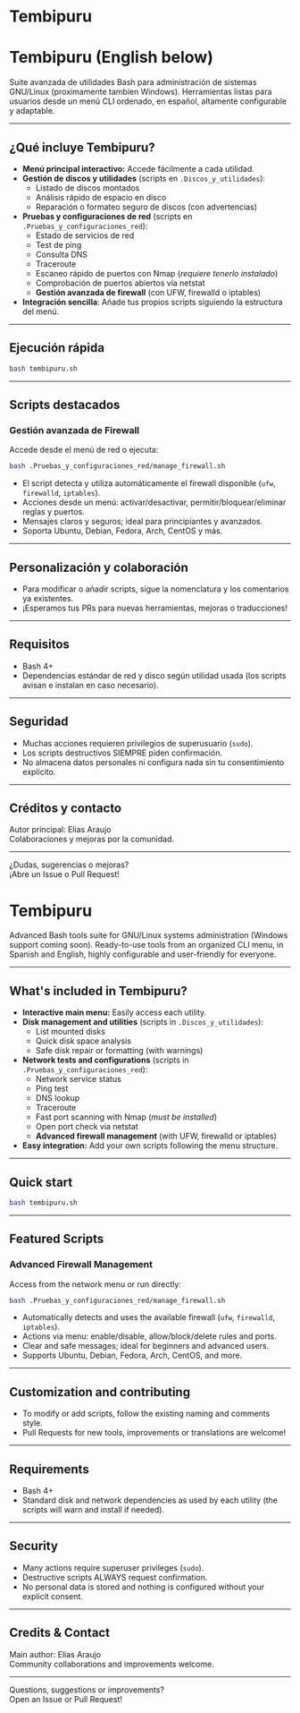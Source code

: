 # Tembipuru
# Tembipuru (English below)

Suite avanzada de utilidades Bash para administración de sistemas GNU/Linux (proximamente tambien Windows). Herramientas listas para usuarios desde un menú CLI ordenado, en español, altamente configurable y adaptable.

---

## ¿Qué incluye Tembipuru?

- **Menú principal interactivo:** Accede fácilmente a cada utilidad.
- **Gestión de discos y utilidades** (scripts en `.Discos_y_utilidades`):
  - Listado de discos montados
  - Análisis rápido de espacio en disco
  - Reparación o formateo seguro de discos (con advertencias)
- **Pruebas y configuraciones de red** (scripts en `.Pruebas_y_configuraciones_red`):
  - Estado de servicios de red
  - Test de ping
  - Consulta DNS
  - Traceroute
  - Escaneo rápido de puertos con Nmap (*requiere tenerlo instalado*)
  - Comprobación de puertos abiertos vía netstat
  - **Gestión avanzada de firewall** (con UFW, firewalld o iptables)
- **Integración sencilla**: Añade tus propios scripts siguiendo la estructura del menú.

---

## Ejecución rápida

```bash
bash tembipuru.sh
```

---

## Scripts destacados

### Gestión avanzada de Firewall

Accede desde el menú de red o ejecuta:

```bash
bash .Pruebas_y_configuraciones_red/manage_firewall.sh
```

- El script detecta y utiliza automáticamente el firewall disponible (`ufw`, `firewalld`, `iptables`).
- Acciones desde un menú: activar/desactivar, permitir/bloquear/eliminar reglas y puertos.
- Mensajes claros y seguros; ideal para principiantes y avanzados.
- Soporta Ubuntu, Debian, Fedora, Arch, CentOS y más.

---

## Personalización y colaboración

- Para modificar o añadir scripts, sigue la nomenclatura y los comentarios ya existentes.
- ¡Esperamos tus PRs para nuevas herramientas, mejoras o traducciones!

---

## Requisitos

- Bash 4+
- Dependencias estándar de red y disco según utilidad usada (los scripts avisan e instalan en caso necesario).

---

## Seguridad

- Muchas acciones requieren privilegios de superusuario (`sudo`).
- Los scripts destructivos SIEMPRE piden confirmación.
- No almacena datos personales ni configura nada sin tu consentimiento explícito.

---

## Créditos y contacto

Autor principal: Elias Araujo  
Colaboraciones y mejoras por la comunidad.

---

¿Dudas, sugerencias o mejoras?  
¡Abre un Issue o Pull Request!



# Tembipuru

Advanced Bash tools suite for GNU/Linux systems administration (Windows support coming soon). Ready-to-use tools from an organized CLI menu, in Spanish and English, highly configurable and user-friendly for everyone.

---

## What's included in Tembipuru?

- **Interactive main menu:** Easily access each utility.
- **Disk management and utilities** (scripts in `.Discos_y_utilidades`):
  - List mounted disks
  - Quick disk space analysis
  - Safe disk repair or formatting (with warnings)
- **Network tests and configurations** (scripts in `.Pruebas_y_configuraciones_red`):
  - Network service status
  - Ping test
  - DNS lookup
  - Traceroute
  - Fast port scanning with Nmap (*must be installed*)
  - Open port check via netstat
  - **Advanced firewall management** (with UFW, firewalld or iptables)
- **Easy integration:** Add your own scripts following the menu structure.

---

## Quick start

```bash
bash tembipuru.sh
```

---

## Featured Scripts

### Advanced Firewall Management

Access from the network menu or run directly:

```bash
bash .Pruebas_y_configuraciones_red/manage_firewall.sh
```

- Automatically detects and uses the available firewall (`ufw`, `firewalld`, `iptables`).
- Actions via menu: enable/disable, allow/block/delete rules and ports.
- Clear and safe messages; ideal for beginners and advanced users.
- Supports Ubuntu, Debian, Fedora, Arch, CentOS, and more.

---

## Customization and contributing

- To modify or add scripts, follow the existing naming and comments style.
- Pull Requests for new tools, improvements or translations are welcome!

---

## Requirements

- Bash 4+
- Standard disk and network dependencies as used by each utility (the scripts will warn and install if needed).

---

## Security

- Many actions require superuser privileges (`sudo`).
- Destructive scripts ALWAYS request confirmation.
- No personal data is stored and nothing is configured without your explicit consent.

---

## Credits & Contact

Main author: Elias Araujo  
Community collaborations and improvements welcome.

---

Questions, suggestions or improvements?  
Open an Issue or Pull Request!
